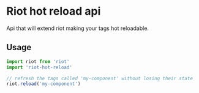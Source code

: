 # Riot hot reload api

Api that will extend riot making your tags hot reloadable.


## Usage

```js
import riot from 'riot'
import 'riot-hot-reload'

// refresh the tags called 'my-component' without losing their state
riot.reload('my-component')
```